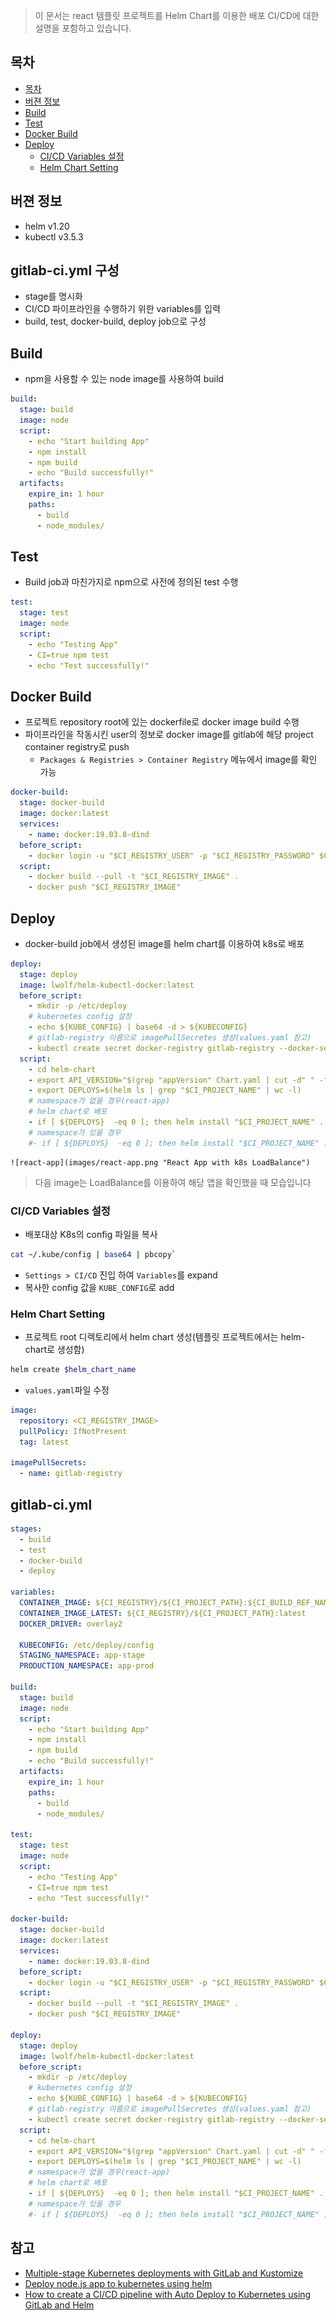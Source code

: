 > 이 문서는 react 템플릿 프로젝트를 Helm Chart를 이용한 배포 CI/CD에 대한 설명을 포함하고 있습니다.

## 목차
- [목차](#목차)
- [버젼 정보](#버젼-정보)
- [Build](#build)
- [Test](#test)
- [Docker Build](#docker-build)
- [Deploy](#deploy)
  - [CI/CD Variables 설정](#cicd-variables-설정)
  - [Helm Chart Setting](#helm-chart-setting)

## 버젼 정보
- helm v1.20
- kubectl v3.5.3

## gitlab-ci.yml 구성
- stage를 명시화
- CI/CD 파이프라인을 수행하기 위한 variables를 입력
- build, test, docker-build, deploy job으로 구성

## Build
- npm을 사용할 수 있는 node image를 사용하여 build
```yaml
build:
  stage: build
  image: node
  script: 
    - echo "Start building App"
    - npm install
    - npm build
    - echo "Build successfully!"
  artifacts:
    expire_in: 1 hour
    paths:
      - build
      - node_modules/
```

## Test
- Build job과 마친가지로 npm으로 사전에 정의된 test 수행
```yaml
test:
  stage: test
  image: node
  script:
    - echo "Testing App"
    - CI=true npm test
    - echo "Test successfully!"
```

## Docker Build
- 프로젝트 repository root에 있는 dockerfile로 docker image build 수행
- 파이프라인을 작동시킨 user의 정보로 docker image를 gitlab에 해당 project container registry로 push
  - `Packages & Registries > Container Registry` 메뉴에서 image를 확인 가능

```yaml
docker-build:
  stage: docker-build
  image: docker:latest
  services: 
    - name: docker:19.03.8-dind
  before_script:
    - docker login -u "$CI_REGISTRY_USER" -p "$CI_REGISTRY_PASSWORD" $CI_REGISTRY
  script:
    - docker build --pull -t "$CI_REGISTRY_IMAGE" .
    - docker push "$CI_REGISTRY_IMAGE"
```

## Deploy
- docker-build job에서 생성된 image를 helm chart를 이용하여 k8s로 배포
```yaml
deploy:
  stage: deploy
  image: lwolf/helm-kubectl-docker:latest
  before_script:
    - mkdir -p /etc/deploy
    # kubernetes config 설정
    - echo ${KUBE_CONFIG} | base64 -d > ${KUBECONFIG}
    # gitlab-registry 이름으로 imagePullSecretes 생성(values.yaml 참고)
    - kubectl create secret docker-registry gitlab-registry --docker-server="$CI_REGISTRY" --docker-username="$CI_REGISTRY_USER" --docker-password="$CI_REGISTRY_PASSWORD" --docker-email="$GITLAB_USER_EMAIL" -o yaml --dry-run=client | kubectl apply -f -
  script:
    - cd helm-chart
    - export API_VERSION="$(grep "appVersion" Chart.yaml | cut -d" " -f2)"
    - export DEPLOYS=$(helm ls | grep "$CI_PROJECT_NAME" | wc -l)
    # namespace가 없을 경우(react-app)
    # helm chart로 배포
    - if [ ${DEPLOYS}  -eq 0 ]; then helm install "$CI_PROJECT_NAME" . ; else helm upgrade "$CI_PROJECT_NAME" . ; fi
    # namespace가 있을 경우
    #- if [ ${DEPLOYS}  -eq 0 ]; then helm install "$CI_PROJECT_NAME" . --namespace=${STAGING_NAMESPACE}; else helm upgrade "$CI_PROJECT_NAME" . --namespace=${STAGING_NAMESPACE}; fi 
``` 

    ![react-app](images/react-app.png "React App with k8s LoadBalance")

> 다음 image는 LoadBalance를 이용하여 해당 앱을 확인했을 때 모습입니다

### CI/CD Variables 설정
- 배포대상 K8s의 config 파일을 복사
```bash
cat ~/.kube/config | base64 | pbcopy`
```
- `Settings > CI/CD` 진입 하여 `Variables`를 expand
- 복사한 config 값을 `KUBE_CONFIG`로 add

### Helm Chart Setting
- 프로젝트 root 디렉토리에서 helm chart 생성(템플릿 프로젝트에서는 helm-chart로 생성함)
```bash
helm create $helm_chart_name
```
- `values.yaml`파일 수정
```yaml
image:
  repository: <CI_REGISTRY_IMAGE>
  pullPolicy: IfNotPresent
  tag: latest

imagePullSecrets:
  - name: gitlab-registry
````

## gitlab-ci.yml
```yaml
stages:
  - build
  - test
  - docker-build
  - deploy

variables:
  CONTAINER_IMAGE: ${CI_REGISTRY}/${CI_PROJECT_PATH}:${CI_BUILD_REF_NAME}_${CI_BUILD_REF}
  CONTAINER_IMAGE_LATEST: ${CI_REGISTRY}/${CI_PROJECT_PATH}:latest
  DOCKER_DRIVER: overlay2

  KUBECONFIG: /etc/deploy/config
  STAGING_NAMESPACE: app-stage
  PRODUCTION_NAMESPACE: app-prod

build:
  stage: build
  image: node
  script: 
    - echo "Start building App"
    - npm install
    - npm build
    - echo "Build successfully!"
  artifacts:
    expire_in: 1 hour
    paths:
      - build
      - node_modules/

test:
  stage: test
  image: node
  script:
    - echo "Testing App"
    - CI=true npm test
    - echo "Test successfully!"

docker-build:
  stage: docker-build
  image: docker:latest
  services: 
    - name: docker:19.03.8-dind
  before_script:
    - docker login -u "$CI_REGISTRY_USER" -p "$CI_REGISTRY_PASSWORD" $CI_REGISTRY
  script:
    - docker build --pull -t "$CI_REGISTRY_IMAGE" .
    - docker push "$CI_REGISTRY_IMAGE"
  
deploy:
  stage: deploy
  image: lwolf/helm-kubectl-docker:latest
  before_script:
    - mkdir -p /etc/deploy
    # kubernetes config 설정
    - echo ${KUBE_CONFIG} | base64 -d > ${KUBECONFIG}
    # gitlab-registry 이름으로 imagePullSecretes 생성(values.yaml 참고)
    - kubectl create secret docker-registry gitlab-registry --docker-server="$CI_REGISTRY" --docker-username="$CI_REGISTRY_USER" --docker-password="$CI_REGISTRY_PASSWORD" --docker-email="$GITLAB_USER_EMAIL" -o yaml --dry-run=client | kubectl apply -f -
  script:
    - cd helm-chart
    - export API_VERSION="$(grep "appVersion" Chart.yaml | cut -d" " -f2)"
    - export DEPLOYS=$(helm ls | grep "$CI_PROJECT_NAME" | wc -l)
    # namespace가 없을 경우(react-app)
    # helm chart로 배포
    - if [ ${DEPLOYS}  -eq 0 ]; then helm install "$CI_PROJECT_NAME" . ; else helm upgrade "$CI_PROJECT_NAME" . ; fi
    # namespace가 있을 경우
    #- if [ ${DEPLOYS}  -eq 0 ]; then helm install "$CI_PROJECT_NAME" . --namespace=${STAGING_NAMESPACE}; else helm upgrade "$CI_PROJECT_NAME" . --namespace=${STAGING_NAMESPACE}; fi
```

## 참고
- [Multiple-stage Kubernetes deployments with GitLab and Kustomize](https://blog.codecentric.de/en/2019/11/multple-stage-kubernetes-deployments-with-gitlab-and-kustomize/)
- [Deploy node.js app to kubernetes using helm](https://medium.com/@cloudegl/run-node-js-app-using-kubernetes-helm-bb87747785a)
- [How to create a CI/CD pipeline with Auto Deploy to Kubernetes using GitLab and Helm](https://about.gitlab.com/blog/2017/09/21/how-to-create-ci-cd-pipeline-with-autodeploy-to-kubernetes-using-gitlab-and-helm/)
